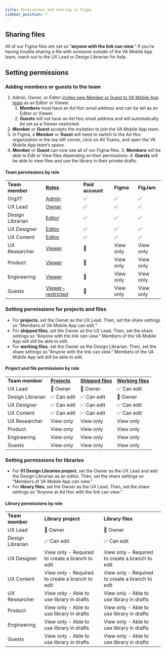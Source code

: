 ```yaml
---
title: Permissions and sharing in Figma
sidebar_position: 7
---
```


## Sharing files

All of our Figma files are set so “**anyone with the link can view**.” If you’re having trouble sharing a file with someone outside of the VA Mobile App team, reach out to the UX Lead or Design Librarian for help.


## Setting permissions

### Adding members or guests to the team
1. Admin, Owner, or Editor [invites new Member or Guest to VA Mobile App team](https://help.figma.com/hc/en-us/articles/360040453113-Add-members-or-guests-to-an-organization) as an Editor or Viewer.
    1. **Members** must have an Ad Hoc email address and can be set as an Editor or Viewer.
    2. **Guests** will not have an Ad Hoc email address and will automatically be set as a Viewer-restricted.
2. **Member** or **Guest** accepts the invitation to join the VA Mobile App team.
3. In Figma, a **Member** or **Guest** will need to switch to the Ad Hoc organization in the top left corner, click on All Teams, and open the VA Mobile App team’s space.
4. **Member** or **Guest** can now see all of our Figma files.
    3. **Members** will be able to Edit or View files depending on their permissions.
    4. **Guests** will be able to view files and use the library in their private drafts.


#### Team permissions by role
<table>
  <tr>
   <td><strong>Team member</strong>
   </td>
   <td><strong><a href="https://help.figma.com/hc/en-us/articles/13839486673559-Organization-plan-permissions#teams">Roles</a></strong>
   </td>
   <td><strong>Paid account</strong>
   </td>
   <td><strong>Figma</strong>
   </td>
   <td><strong>FigJam</strong>
   </td>
  </tr>
  <tr>
   <td>Org/IT
   </td>
   <td><a href="https://help.figma.com/hc/en-us/articles/360039970673#team-admin">Admin</a>
   </td>
   <td>✅
   </td>
   <td>✅
   </td>
   <td>✅
   </td>
  </tr>
  <tr>
   <td>UX Lead
   </td>
   <td><a href="https://help.figma.com/hc/en-us/articles/360039970673#owner">Owner</a>
   </td>
   <td>✅
   </td>
   <td>✅
   </td>
   <td>✅
   </td>
  </tr>
  <tr>
   <td>Design Librarian
   </td>
   <td><a href="https://help.figma.com/hc/en-us/articles/360039970673#Can_edit">Editor</a>
   </td>
   <td>✅
   </td>
   <td>✅
   </td>
   <td>✅
   </td>
  </tr>
  <tr>
   <td>UX Designer
   </td>
   <td><a href="https://help.figma.com/hc/en-us/articles/360039970673#Can_edit">Editor</a>
   </td>
   <td>✅
   </td>
   <td>✅
   </td>
   <td>✅
   </td>
  </tr>
  <tr>
   <td>UX  Content
   </td>
   <td><a href="https://help.figma.com/hc/en-us/articles/360039970673#Can_edit">Editor</a>
   </td>
   <td>✅
   </td>
   <td>✅
   </td>
   <td>✅
   </td>
  </tr>
  <tr>
   <td>UX Researcher
   </td>
   <td><a href="https://help.figma.com/hc/en-us/articles/360039970673#view">Viewer</a>
   </td>
   <td>🚫
   </td>
   <td>View only
   </td>
   <td>View only
   </td>
  </tr>
  <tr>
   <td>Product
   </td>
   <td><a href="https://help.figma.com/hc/en-us/articles/360039970673#view">Viewer</a>
   </td>
   <td>🚫
   </td>
   <td>View only
   </td>
   <td>View only
   </td>
  </tr>
  <tr>
   <td>Engineering
   </td>
   <td><a href="https://help.figma.com/hc/en-us/articles/360039970673#view">Viewer</a>
   </td>
   <td>🚫
   </td>
   <td>View only
   </td>
   <td>View only
   </td>
  </tr>
  <tr>
   <td>Guests
   </td>
   <td><a href="https://help.figma.com/hc/en-us/articles/360039960434#viewer-restricted">Viewer-restricted</a>
   </td>
   <td>🚫
   </td>
   <td>View only
   </td>
   <td>View only
   </td>
  </tr>
</table>



### Setting permissions for projects and files
* For **projects**, set the Owner as the UX Lead. Then, set the share settings so “Members of VA Mobile App can edit.”
* For **shipped files**, set the Owner as the UX Lead. Then, set the share settings so “Anyone with the link can view.” Members of the VA Mobile App will still be able to edit.
* For **working files**, set the Owner as the Design Librarian. Then, set the share settings so “Anyone with the link can view.” Members of the VA Mobile App will still be able to edit.


#### Project and file permissions by role
<table>
  <tr>
   <td><strong>Team member</strong>
   </td>
   <td><strong><a href="https://help.figma.com/hc/en-us/articles/13839486673559-Organization-plan-permissions#projects">Projects</a></strong>
   </td>
   <td><strong><a href="https://help.figma.com/hc/en-us/articles/13839486673559-Organization-plan-permissions#files">Shipped files</a></strong>
   </td>
   <td><strong><a href="https://help.figma.com/hc/en-us/articles/13839486673559-Organization-plan-permissions#files">Working files</a></strong>
   </td>
  </tr>
  <tr>
   <td>UX Lead
   </td>
   <td>🔑 Owner
   </td>
   <td>🔑 Owner
   </td>
   <td>✅ Can edit
   </td>
  </tr>
  <tr>
   <td>Design Librarian
   </td>
   <td>✅ Can edit
   </td>
   <td>✅ Can edit
   </td>
   <td>🔑 Owner
   </td>
  </tr>
  <tr>
   <td>UX Designer
   </td>
   <td>✅ Can edit
   </td>
   <td>✅ Can edit
   </td>
   <td>✅ Can edit
   </td>
  </tr>
  <tr>
   <td>UX  Content
   </td>
   <td>✅ Can edit
   </td>
   <td>✅ Can edit
   </td>
   <td>✅ Can edit
   </td>
  </tr>
  <tr>
   <td>UX Researcher
   </td>
   <td>View only
   </td>
   <td>View only
   </td>
   <td>View only
   </td>
  </tr>
  <tr>
   <td>Product
   </td>
   <td>View only
   </td>
   <td>View only
   </td>
   <td>View only
   </td>
  </tr>
  <tr>
   <td>Engineering
   </td>
   <td>View only
   </td>
   <td>View only
   </td>
   <td>View only
   </td>
  </tr>
  <tr>
   <td>Guests
   </td>
   <td>View only
   </td>
   <td>View only
   </td>
   <td>View only
   </td>
  </tr>
</table>



### Setting permissions for libraries
* For **01 Design Libraries project**, set the Owner as the UX Lead and add the Design Librarian as an editor. Then, set the share settings so “Members of VA Mobile App can view.”
* For **library files**, set the Owner as the UX Lead. Then, set the share settings so “Anyone at Ad Hoc with the link can view.”


#### Library permissions by role
<table>
  <tr>
   <td><strong>Team member</strong>
   </td>
   <td><strong>Library project</strong>
   </td>
   <td><strong>Library files</strong>
   </td>
  </tr>
  <tr>
   <td>UX Lead
   </td>
   <td>🔑 Owner
   </td>
   <td>🔑 Owner
   </td>
  </tr>
  <tr>
   <td>Design Librarian
   </td>
   <td>✅ Can edit
   </td>
   <td>✅ Can edit
   </td>
  </tr>
  <tr>
   <td>UX Designer
   </td>
   <td>View only - Required to create a branch to edit

   </td>
   <td>View only - Required to create a branch to edit
   </td>
  </tr>
  <tr>
   <td>UX  Content
   </td>
   <td>View only - Required to create a branch to edit
   </td>
   <td>View only - Required to create a branch to edit
   </td>
  </tr>
  <tr>
   <td>UX Researcher
   </td>
   <td>View only - Able to use library in drafts
   </td>
   <td>View only - Able to use library in drafts
   </td>
  </tr>
  <tr>
   <td>Product
   </td>
   <td>View only - Able to use library in drafts
   </td>
   <td>View only - Able to use library in drafts
   </td>
  </tr>
  <tr>
   <td>Engineering
   </td>
   <td>View only - Able to use library in drafts
   </td>
   <td>View only - Able to use library in drafts
   </td>
  </tr>
  <tr>
   <td>Guests
   </td>
   <td>View only - Able to use library in drafts
   </td>
   <td>View only - Able to use library in drafts
   </td>
  </tr>
</table>